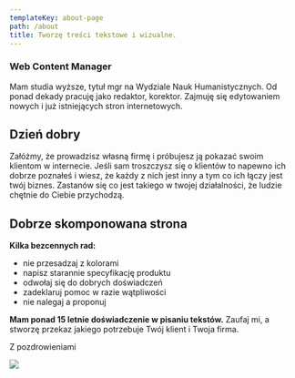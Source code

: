 ```yaml
---
templateKey: about-page
path: /about
title: Tworzę treści tekstowe i wizualne.
---
```

### Web Content Manager

Mam studia wyższe, tytuł mgr na Wydziale Nauk Humanistycznych. Od ponad dekady pracuję jako redaktor, korektor. Zajmuję się edytowaniem nowych i już istniejących stron internetowych.

## Dzień dobry

Załóżmy, że prowadzisz własną firmę i próbujesz ją pokazać swoim klientom w internecie. Jeśli sam troszczysz się o klientów to napewno ich dobrze poznałeś i wiesz, że każdy z nich jest inny a tym co ich łączy jest twój biznes. Zastanów się co jest takiego w twojej działalności, że ludzie chętnie do Ciebie przychodzą.

## Dobrze skomponowana strona

**Kilka bezcennych rad:**

* nie przesadzaj z kolorami
* napisz starannie specyfikację produktu
* odwołaj się do dobrych doświadczeń
* zadeklaruj pomoc w razie wątpliwości
* nie nalegaj a proponuj

**Mam ponad 15 letnie doświadczenie w pisaniu tekstów.** Zaufaj mi, a stworzę przekaz jakiego potrzebuje Twój klient i Twoja firma. 

Z pozdrowieniami

![](/img/webcontentmanager.jpg)